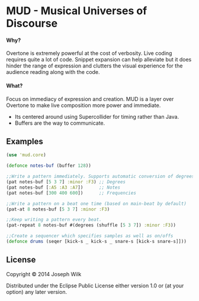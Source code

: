 # MUD - Musical Universes of Discourse

#### Why?

Overtone is extremely powerful at the cost of verbosity. Live coding requires quite a lot of code.
Snippet expansion can help alleviate but it does hinder the range of expression and clutters the visual
experience for the audience reading along with the code.

#### What?

Focus on immediacy of expression and creation.
MUD is a layer over Overtone to make live composition more power and immediate.

* Its centered around using Supercollider for timing rather than Java.
* Buffers are the way to communicate.

## Examples

```clojure
(use 'mud.core)

(defonce notes-buf (buffer 128))

;;Write a pattern immediately. Supports automatic conversion of degrees or notes.
(pat notes-buf [5 3 7] :minor :F3) ;; Degrees
(pat notes-buf [:A5 :A3 :A7])      ;; Notes
(pat notes-buf [300 400 600])      ;; Frequencies

;;Write a pattern on a beat one time (based on main-beat by default)
(pat-at 8 notes-buf [5 3 7] :minor :F3)

;;Keep writing a pattern every beat.
(pat-repeat 8 notes-buf #(degrees (shuffle [5 3 7]) :minor :F3))

;;Create a sequencer which specifies samples as well as on/offs
(defonce drums (seqer [kick-s _ kick-s _ snare-s [kick-s snare-s]]))
```

## License

Copyright © 2014 Joseph Wilk

Distributed under the Eclipse Public License either version 1.0 or (at
your option) any later version.
